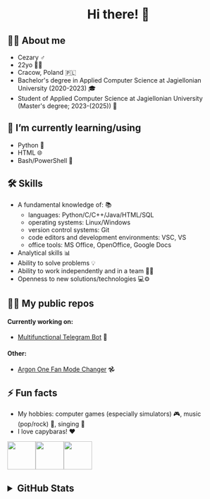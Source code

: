 <h1 align="center">Hi there! 👋</h1>



## 🙋‍♂️ About me
- Cezary ♂️
- 22yo 🙍🏻
- Cracow, Poland 🇵🇱
- Bachelor's degree in Applied Computer Science at Jagiellonian University (2020-2023) 🎓
- Student of Applied Computer Science at Jagiellonian University (Master's degree; 2023-(2025)) 🏫


## 🔭 I’m currently learning/using
- Python 🐍
- HTML 🌐
- Bash/PowerShell 🐚


## 🛠️ Skills
- A fundamental knowledge of: 📚
  - languages: Python/C/C++/Java/HTML/SQL
  - operating systems: Linux/Windows
  - version control systems: Git
  - code editors and development environments: VSC, VS
  - office tools: MS Office, OpenOffice, Google Docs
- Analytical skills 📊
- Ability to solve problems 💡
- Ability to work independently and in a team 👤👥
- Openness to new solutions/technologies 💻⚙️


## 🧑‍💻 My public repos
#### Currently working on:
- [Multifunctional Telegram Bot](https://github.com/Cezary924/Cezary924-Telegram-Bot) 🤖
#### Other:
- [Argon One Fan Mode Changer](https://github.com/Cezary924/Argon-One-Fan-Mode-Changer) 𖣘


## ⚡ Fun facts
- My hobbies: computer games (especially simulators) 🎮, music (pop/rock) 💽, singing 🎤
- I love capybaras! ❤️

<img src="https://img.freepik.com/free-icon/capybara_318-232704.jpg" width="64" height="64"><img src="https://img.freepik.com/free-icon/capybara_318-232704.jpg" width="64" height="64"><img src="https://img.freepik.com/free-icon/capybara_318-232704.jpg" width="64" height="64">


<h2>
  <details>
    <summary>GitHub Stats</summary>
    <img align="left" src="https://github-readme-stats.vercel.app/api?username=Cezary924&theme=transparent&rank_icon=percentile&hide_title=true&show_icons=true&hide_border=true" />
    <img align="left" src="https://github-readme-stats.vercel.app/api/top-langs/?username=Cezary924&theme=transparent&show_icons=true&hide_title=true&line_height=60&hide_border=true" />
    <img align="left" src="https://streak-stats.demolab.com/?user=Cezary924&theme=transparent&card_width=470&hide_border=true" />
  </details>
</h2>
